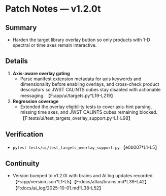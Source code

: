 # Patch Notes — v1.2.0t

## Summary
- Harden the target library overlay button so only products with 1-D spectral or time axes remain interactive.

## Details
1. **Axis-aware overlay gating**
   - Parse manifest extension metadata for axis keywords and dimensionality before enabling overlays, and cross-check product descriptors so JWST CALINTS cubes stay disabled with actionable messaging. 【F:app/ui/targets.py†L19-L219】
2. **Regression coverage**
   - Extended the overlay eligibility tests to cover axis-hint parsing, missing time axes, and JWST CALINTS cubes remaining blocked. 【F:tests/ui/test_targets_overlay_support.py†L1-L98】

## Verification
- `pytest tests/ui/test_targets_overlay_support.py` 【e0b007†L1-L5】

## Continuity
- Version bumped to v1.2.0t with brains and AI log updates recorded. 【F:app/version.json†L1-L5】【F:docs/atlas/brains.md†L39-L42】【F:docs/ai_log/2025-10-01.md†L38-L52】
